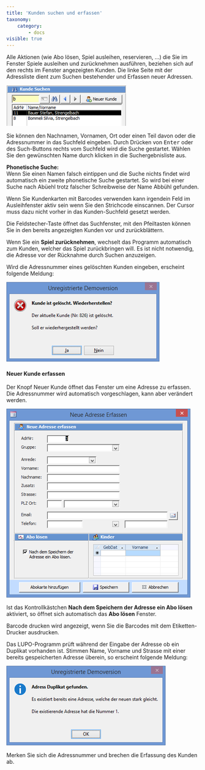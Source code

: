 ```yaml
---
title: 'Kunden suchen und erfassen'
taxonomy:
    category:
        - docs
visible: true
---
```


Alle Aktionen (wie Abo lösen, Spiel ausleihen, reservieren, ...) die Sie im Fenster Spiele ausleihen und zurücknehmen ausführen, beziehen sich auf den rechts im Fenster angezeigten Kunden. Die linke Seite mit der Adressliste dient zum Suchen bestehender und Erfassen neuer Adressen.

![kunden-erfassen ](../../images/kunden-erfassen.png)

Sie können den Nachnamen, Vornamen, Ort oder einen Teil davon oder die Adressnummer in das Suchfeld eingeben. Durch Drücken von <kbd>Enter</kbd> oder des Such-Buttons rechts vom Suchfeld wird die Suche gestartet. Wählen Sie den gewünschten Name durch klicken in die Suchergebnisliste aus.

**Phonetische Suche:**  
Wenn Sie einen Namen falsch eintippen und die Suche nichts findet wird automatisch ein zweite phonetische Suche gestartet. So wird bei einer Suche nach Abüehl trotz falscher Schreibweise der Name Abbühl gefunden.

Wenn Sie Kundenkarten mit Barcodes verwenden kann irgendein Feld im Ausleihfenster aktiv sein wenn Sie den Strichcode einscannen. Der Cursor muss dazu nicht vorher in das Kunden-Suchfeld gesetzt werden.

Die Feldstecher-Taste öffnet das Suchfenster, mit den Pfeiltasten können Sie in den bereits angezeigten Kunden vor und zurückblättern.

Wenn Sie ein **Spiel zurücknehmen**, wechselt das Programm automatisch zum Kunden, welcher das Spiel zurückbringen will. Es ist nicht notwendig, die Adresse vor der Rücknahme durch Suchen anzuzeigen.

Wird die Adressnummer eines gelöschten Kunden eingeben, erscheint folgende Meldung:

![geloeschte-kontakte](../../images/geloeschte-kontakte.png)

#### Neuer Kunde erfassen

Der Knopf <span class="btn-lupo">Neuer Kunde</span> öffnet das Fenster um eine Adresse zu erfassen. Die Adressnummer wird automatisch vorgeschlagen, kann aber verändert werden.

![kunde-erfassen](../../images/kunde-erfassen.png)

Ist das Kontrollkästchen **Nach dem Speichern der Adresse ein Abo lösen** aktiviert, so öffnet sich automatisch das **Abo lösen** Fenster.

<span class="btn-lupo">Barcode drucken</span> wird angezeigt, wenn Sie die Barcodes mit dem Etiketten-Drucker ausdrucken.

Das LUPO-Programm prüft während der Eingabe der Adresse ob ein Duplikat vorhanden ist. Stimmen Name, Vorname und Strasse mit einer bereits gespeicherten Adresse überein, so erscheint folgende Meldung:

![kunde-existiert-bereits](../../images/kunde-existiert-bereits.png)

Merken Sie sich die Adressnummer und brechen die Erfassung des Kunden ab.
